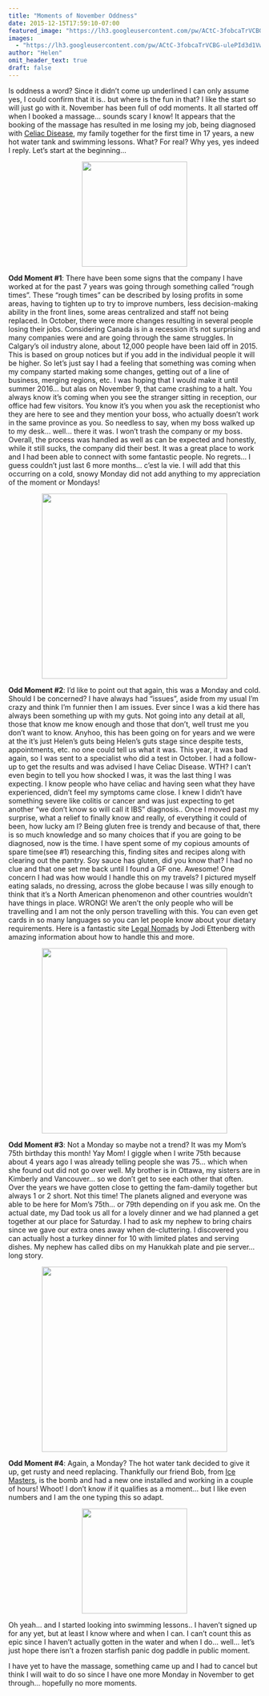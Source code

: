 ```yaml
---
title: "Moments of November Oddness"
date: 2015-12-15T17:59:10-07:00
featured_image: "https://lh3.googleusercontent.com/pw/ACtC-3fobcaTrVCBG-ulePId3d1VwYy8mbnGCsa-2zG5M_lF1JXvqD7UrraE9k5OqdMAb8C5mEiry7RMcdZXcDrJQFnRP2RrPDd92ymbEvJt5JlsChqT_gvKN2T8OGjejyCYXAaIf-0cSuAl-hYI6r0VnPyC7Q=w1024-h768-no"
images:
  - "https://lh3.googleusercontent.com/pw/ACtC-3fobcaTrVCBG-ulePId3d1VwYy8mbnGCsa-2zG5M_lF1JXvqD7UrraE9k5OqdMAb8C5mEiry7RMcdZXcDrJQFnRP2RrPDd92ymbEvJt5JlsChqT_gvKN2T8OGjejyCYXAaIf-0cSuAl-hYI6r0VnPyC7Q=w1024-h768-no"
author: "Helen"
omit_header_text: true
draft: false
---
```


Is oddness a word? Since it didn’t come up underlined I can only assume yes, I could confirm that it is.. but where is the fun in that? I like the start so will just go with it. November has been full of odd moments. It all started off when I booked a massage… sounds scary I know! It appears that the booking of the massage has resulted in me losing my job, being diagnosed with [Celiac Disease](https://www.celiac.ca/), my family together for the first time in 17 years, a new hot water tank and swimming lessons. What? For real? Why yes, yes indeed I reply. Let’s start at the beginning…

<div style="text-align: center">
  <img loading="lazy" src="https://lh3.googleusercontent.com/pw/ACtC-3cFZ79DTpKgdMEqKuBz8UcXELEewdPsd_FexUxAoKSe9MVmT-tYQk_i9n-pvNcNFVn_pWE9D9qvMFkunPU5ZPa9tcYEDtIbOWBhoM2ZuGrqzCrYCgA1UAeZyW6IFXhnUPiWWmWQ8AtOrgTjuSmAdTB_4A=w210-no" width="210" />
</div>

**Odd Moment #1**: There have been some signs that the company I have worked at for the past 7 years was going through something called “rough times”. These “rough times” can be described by losing profits in some areas, having to tighten up to try to improve numbers, less decision-making ability in the front lines, some areas centralized and staff not being replaced. In October, there were more changes resulting in several people losing their jobs. Considering Canada is in a recession it’s not surprising and many companies were and are going through the same struggles. In Calgary’s oil industry alone, about 12,000 people have been laid off in 2015. This is based on group notices but if you add in the individual people it will be higher. So let’s just say I had a feeling that something was coming when my company started making some changes, getting out of a line of business, merging regions, etc. I was hoping that I would make it until summer 2016… but alas on November 9, that came crashing to a halt. You always know it’s coming when you see the stranger sitting in reception, our office had few visitors. You know it’s you when you ask the receptionist who they are here to see and they mention your boss, who actually doesn’t work in the same province as you. So needless to say, when my boss walked up to my desk… well… there it was. I won’t trash the company or my boss. Overall, the process was handled as well as can be expected and honestly, while it still sucks, the company did their best. It was a great place to work and I had been able to connect with some fantastic people. No regrets… I guess couldn’t just last 6 more months… c’est la vie. I will add that this occurring on a cold, snowy Monday did not add anything to my appreciation of the moment or Mondays!

<div style="text-align: center">
  <img loading="lazy" src="https://lh3.googleusercontent.com/pw/ACtC-3eMNd9t3PDBauGB0BbTSQNM3xNZAtwlb_xOOZ5rZKObXT__vIprV_CSC1AWhroPo5yOXvdgLOYyFtLhyvSiZEAbrXG226WWfbAeEO5DUR7tQhV3f2MqM6IkEaMtvcqUQBx6bDT-OmttE1dP6KDglG0LFQ=w370-no" width="370" />
</div>

**Odd Moment #2**: I’d like to point out that again, this was a Monday and cold. Should I be concerned? I have always had “issues”, aside from my usual I’m crazy and think I’m funnier then I am issues. Ever since I was a kid there has always been something up with my guts. Not going into any detail at all, those that know me know enough and those that don’t, well trust me you don’t want to know. Anyhoo, this has been going on for years and we were at the it’s just Helen’s guts being Helen’s guts stage since despite tests, appointments, etc. no one could tell us what it was. This year, it was bad again, so I was sent to a specialist who did a test in October. I had a follow-up to get the results and was advised I have Celiac Disease. WTH? I can’t even begin to tell you how shocked I was, it was the last thing I was expecting. I know people who have celiac and having seen what they have experienced, didn’t feel my symptoms came close. I knew I didn’t have something severe like colitis or cancer and was just expecting to get another “we don’t know so will call it IBS” diagnosis.. Once I moved past my surprise, what a relief to finally know and really, of everything it could of been, how lucky am I? Being gluten free is trendy and because of that, there is so much knowledge and so many choices that if you are going to be diagnosed, now is the time. I have spent some of my copious amounts of spare time(see #1) researching this, finding sites and recipes along with clearing out the pantry. Soy sauce has gluten, did you know that? I had no clue and that one set me back until I found a GF one. Awesome! One concern I had was how would I handle this on my travels? I pictured myself eating salads, no dressing, across the globe because I was silly enough to think that it’s a North American phenomenon and other countries wouldn’t have things in place. WRONG! We aren’t the only people who will be travelling and I am not the only person travelling with this. You can even get cards in so many languages so you can let people know about your dietary requirements. Here is a fantastic site [Legal Nomads](https://www.legalnomads.com/) by Jodi Ettenberg with amazing information about how to handle this and more.

<div style="text-align: center">
  <img loading="lazy" src="https://lh3.googleusercontent.com/pw/ACtC-3fKUrA3cfd-sPZe8grbidbNAsOGxL5b7unzWUlvoHf5Quqp6MpvMUgW5tkEJ8lXpFFHmipjojwv9O8vadF2XTLxFrlJMI971MZONzBwvcMNUmO3T45Rmwf8bZMTWtPDr24PC2FXDFsBE1eWLspnyOCoxw=w370-no" width="370" />
</div>

**Odd Moment #3**: Not a Monday so maybe not a trend? It was my Mom’s 75th birthday this month! Yay Mom! I giggle when I write 75th because about 4 years ago I was already telling people she was 75… which when she found out did not go over well. My brother is in Ottawa, my sisters are in Kimberly and Vancouver… so we don’t get to see each other that often. Over the years we have gotten close to getting the fam-damily together but always 1 or 2 short. Not this time! The planets aligned and everyone was able to be here for Mom’s 75th… or 79th depending on if you ask me. On the actual date, my Dad took us all for a lovely dinner and we had planned a get together at our place for Saturday. I had to ask my nephew to bring chairs since we gave our extra ones away when de-cluttering. I discovered you can actually host a turkey dinner for 10 with limited plates and serving dishes. My nephew has called dibs on my Hanukkah plate and pie server… long story.

<div style="text-align: center">
  <a style="display:inline-block;text-decoration:none;color: grey;" href="https://photos.google.com/share/AF1QipNzXM2ejuel-cP83GpoUxFt9iC4bXV1U2VTzFt7yNrz603xIJ6qkUjeAFAOt1-G6w/photo/AF1QipNSIGd9tHFNnQs7HwxQCFozAGrqWsiL2Z9BBHso?key=NGhOVGJJZUVpYmVFM08wZTZzeGpMQktHYWxWX0V3" target="_blank"><img loading="lazy" src="https://lh3.googleusercontent.com/pw/ACtC-3eVh4HUuTuGNPuj8KWff00MXTCxF4XOBNKwiK6cWBCLOBeZ2Ji-wRkLr3pH2qej-O3vfrQ2hGEc7gmUTzqNLrDwFJP4yzd67sijlVvea0f-iiUwdWFChfNb10SVcULy5Z6p3NhrnBXfn66GR0VXOrv_4Q=w370-no" width="370" /></a>
</div>

**Odd Moment #4**: Again, a Monday? The hot water tank decided to give it up, get rusty and need replacing. Thankfully our friend Bob, from [Ice Masters](https://icemasters.ca/), is the bomb and had a new one installed and working in a couple of hours! Whoot! I don’t know if it qualifies as a moment… but I like even numbers and I am the one typing this so adapt.

<div style="text-align: center">
  <a style="display:inline-block;text-decoration:none;color: grey;" href="https://photos.google.com/share/AF1QipNzXM2ejuel-cP83GpoUxFt9iC4bXV1U2VTzFt7yNrz603xIJ6qkUjeAFAOt1-G6w/photo/AF1QipNsPxaUXN70PrVDvX5cP8TVf4A3s6cqHDtuVbTZ?key=NGhOVGJJZUVpYmVFM08wZTZzeGpMQktHYWxWX0V3" target="_blank"><img loading="lazy" src="https://lh3.googleusercontent.com/pw/ACtC-3cMIJF-TuwITIDBsYwGgW4e9KiRuYsr25sn8kGIRvzJJsgRYxeDmQ7JFDZdCemXu4XHGwMwffSXFD-A-oEmN5KzUIeNf76FnCITILuKgCOqmZjWqTt1aSWNW2iRhyhBjD5lekZOaYR7UxCJWFGVBQU-yQ=w210-no" width="210" /></a>
</div>

Oh yeah… and I started looking into swimming lessons.. I haven’t signed up for any yet, but at least I know where and when I can. I can’t count this as epic since I haven’t actually gotten in the water and when I do… well… let’s just hope there isn’t a frozen starfish panic dog paddle in public moment.

I have yet to have the massage, something came up and I had to cancel but think I will wait to do so since I have one more Monday in November to get through… hopefully no more moments.
